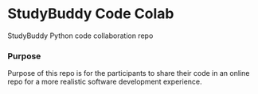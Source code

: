 # StudyBuddy Code Colab
StudyBuddy Python code collaboration repo
### Purpose
Purpose of this repo is for the participants to share their code in an online repo for a more realistic software development experience.
